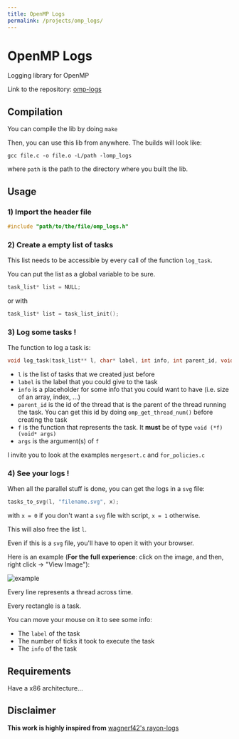 ```yaml
---
title: OpenMP Logs
permalink: /projects/omp_logs/
---
```


# OpenMP Logs

Logging library for OpenMP

Link to the repository: [omp-logs](https://github.com/GuilloteauQ/omp-logs)

## Compilation

You can compile the lib by doing ```make```

Then, you can use this lib from anywhere.
The builds will look like:
```
gcc file.c -o file.o -L/path -lomp_logs
```
where ```path``` is the path to the directory where you built the lib.

## Usage

### 1) Import the header file

```c
#include "path/to/the/file/omp_logs.h"
```

### 2) Create a empty list of tasks

This list needs to be accessible by every call of the function ```log_task```.

You can put the list as a global variable to be sure.

```c
task_list* list = NULL;
```
or with
```c
task_list* list = task_list_init();
```

### 3) Log some tasks !

The function to log a task is:

```c
void log_task(task_list** l, char* label, int info, int parent_id, void (*f)(void* args), void* args)
```
 * ```l``` is the list of tasks that we created just before
 * ```label``` is the label that you could give to the task
 * ```info``` is a placeholder for some info that you could want to have (i.e. size of an array, index, ...)
 * ```parent_id``` is the id of the thread that is the parent of the thread running the task. You can get this id by doing ```omp_get_thread_num()``` before creating the task
 * ```f``` is the function that represents the task. It **must** be of type ```void (*f)(void* args)```
 * ```args``` is the argument(s) of ```f```
 
 I invite you to look at the examples ```mergesort.c``` and ```for_policies.c```

### 4) See your logs !

 When all the parallel stuff is done, you can get the logs in a ```svg``` file:

 ```c
 tasks_to_svg(l, "filename.svg", x);
 ```
 with ```x = 0``` if you don't want a ```svg``` file with script, ```x = 1``` otherwise.

 This will also free the list ```l```.

 Even if this is a ```svg``` file, you'll have to open it with your browser.

 Here is an example (**For the full experience**: click on the image, and then, right click -> "View Image"):

<img src="mergesort_with_blocks.svg" alt="example" class="inline"/>

 Every line represents a thread across time.

 Every rectangle is a task.

 You can move your mouse on it to see some info:

  * The ```label``` of the task
  * The number of ticks it took to execute the task
  * The ```info``` of the task

## Requirements

Have a x86 architecture...

## Disclaimer

**This work is highly inspired from** [wagnerf42's rayon-logs](https://github.com/wagnerf42/rayon-logs)
